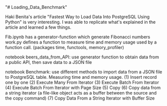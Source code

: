 "# Loading_Data_Benchmark" 

Haki Benita's article "Fastest Way to Load Data Into PostgreSQL Using Python" is very interesting. I was able to replicate what's explained in the article and learned a few things.

Fib.ipynb has a generator-function which generate Fibonacci numbers
work.py defines a function to measure time and memory usage used by a function call. (packages time, functools, memory_profiler)

notebook beers_data_from_API: use generator function to obtain data from a public API, then save data to a JSON file

notebook Benchmark: use different methods to import data from a JSON file to PostgreSQL table. Measuring time and memory usage. 
(1) Insert record one by one
(2) Execute Many From Iterator
(3) Execute Batch From Iterator
(4) Execute Batch From Iterator with Page Size
(5) Copy
(6) Copy data from a string iterator (a file-like object acts as a buffer between the source and the copy command)
(7) Copy Data From a String Iterator with Buffer Size